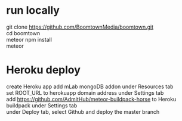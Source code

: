 # run locally
git clone https://github.com/BoomtownMedia/boomtown.git <br />
cd boomtown<br />
meteor npm install<br />
meteor <br />

# Heroku deploy
create Heroku app
add mLab mongoDB addon under Resources tab<br />
set ROOT_URL to herokuapp domain address under Settings tab<br />
add https://github.com/AdmitHub/meteor-buildpack-horse to Heroku buildpack under Settings tab<br />
under Deploy tab, select Github and deploy the master branch<br />



